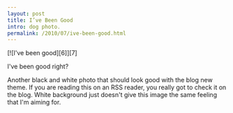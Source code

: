 ```yaml
---
layout: post
title: I’ve Been Good 
intro: dog photo. 
permalink: /2010/07/ive-been-good.html
---
```

<div markdown="1" class="border">
[![I've been good][6]][7]

   [6]: https://lh4.googleusercontent.com/-HTR0jKA_9B0/TD_pGc-juNI/AAAAAAAABTU/TA3ZPOwLlt4/s640/DSC_3450_thumb%25255B2%25255D.jpg (Now where is my toys!?)
   [7]: http://lh6.ggpht.com/_jwSLTQWHss4/TD_o-M5urvI/AAAAAAAABTQ/dbpvJ4zqMuw/s1600-h/DSC_3450%5B4%5D.jpg

I've been good right?
</div>

Another black and white photo that should look good with the blog new theme.
If you are reading this on an RSS reader, you really got to check it on the
blog. White background just doesn't give this image the same feeling that I'm
aiming for.